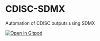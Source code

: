 # CDISC-SDMX
Automation of CDISC outputs using SDMX

[![Open in Gitpod](https://gitpod.io/button/open-in-gitpod.svg)](https://gitpod.io/#https://github.com/metadatadriven/CDISC-SDMX)
